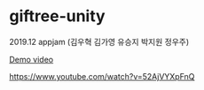 # giftree-unity
2019.12 appjam (김우혁 김가영 유승지 박지원 정우주)


[Demo video](https://www.youtube.com/watch?v=52AjVYXpFnQ)


https://www.youtube.com/watch?v=52AjVYXpFnQ
